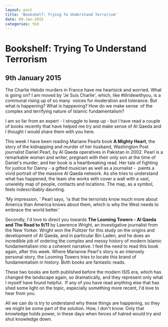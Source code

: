 ```yaml
---
layout: post
title: 'Bookshelf: Trying To Understand Terrorism'
date: 09-Jan-2015
categories: tbd
---
```


# Bookshelf: Trying To Understand Terrorism

## 9th January 2015

The Charlie Hebdo murders in France have me heartsick and worried. What is going on? I am moved by 'Je Suis Charlie',   which,   like #illridewithyou, is a communal rising up of so many  voices for moderation and tolerance. But what is happening? What is happening? How do we make sense  of the complex and terrifying nature of Islamic fundamentalism?

I am so far from an expert - I struggle to keep up - but I have read a couple of books recently that have helped me try and make sense of Al Qaeda and I thought I would share them with you here.

This week I have been reading Mariane Pearls book **A Mighty Heart**, the story of the kidnapping and murder of her husband, Washington Post journalist Daniel Pearl, by Al Qaeda operatives in Pakistan in 2002. Pearl is a remarkable woman and writer, pregnant with their only son at the time of Daniel's murder, and her book is a heartbreaking read. Her tale of fighting for justice for Danny - a gifted musician as well as a journalist -  paints a vivid portrait of the massive Al Qaeda network. As she tries to understand what has happened, the team she works with cover a wall with a vast, unwieldy map of people, contacts and locations. The map, as a symbol, feels indescribably daunting.

'My impression, ' Pearl says, 'is that the terrorists know much more about America than America knows about them, which is why the West needs to embrace the world better.'

Secondly, I'd love to direct you towards **The Looming Towers - Al Qaeda and The Road to 9/11** by Lawrence Wright, an investigative journalist from the New Yorker. Wright won the Pulitzer for this study on the origins and development of Al Qaeda, and in particular Bin Laden, and he does an incredible job of ordering the complex and messy history of modern Islamic fundamentalism into a coherent narrative. I feel the need to read this book again, after this week. Where Marianne Pearl's story is an intensely personal story, the Looming Towers tries to locate this brand of fundamentalism in history. Both books are fantastic reads.

These two books are both published before the modern ISIS era, which has changed the landscape again, so dramatically, and they represent only what I myself have found helpful.  If any of you have read anything else that has shed some light on the topic, especially something more recent, I'd love to hear from you.

All we can do is try to understand why these things are happening, so they we might be some part of the solution. How, I don't know. Only that knowledge holds power, in these days when forces of hatred would try and shut knowledge down.
